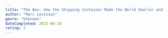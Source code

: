 ```yaml
---
title: "The Box: How the Shipping Container Made the World Smaller and the World Economy Bigger"
author: "Marc Levinson"
genre: "Unknown"
dateCompleted: 2025-06-20
rating: 3
---
```


